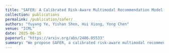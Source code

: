 ```yaml
---
title: "SAFER: A Calibrated Risk-Aware Multimodal Recommendation Model for Dynamic Treatment Regimes"
collection: publications
permalink: /publication/safer/
authors: "Yuyang Ye, Yishan Shen, Hui Xiong, Yong Chen"
venue: "ICML"
date: 2025-06-15
paperurl: "https://arxiv.org/abs/2406.05533"
summary: "We propose SAFER, a calibrated risk-aware multimodal recommendation model for dynamic treatment regimes, integrating structured EHR and clinical notes via cross-modal learning."
---
```

